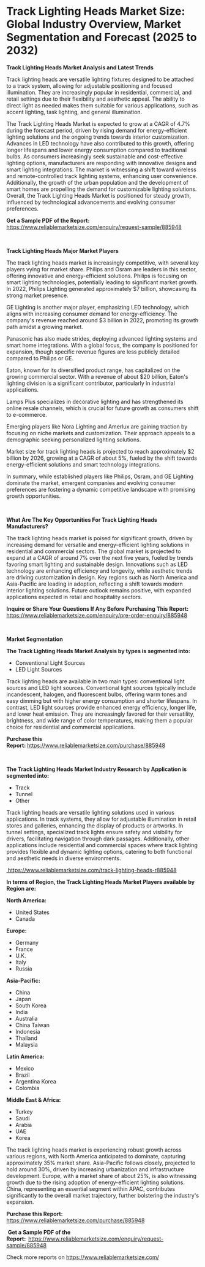 <p><h1>Track Lighting Heads Market Size: Global Industry Overview, Market Segmentation and Forecast (2025 to 2032)</h1></p><p><strong>Track Lighting Heads Market Analysis and Latest Trends</strong></p>
<p><p>Track lighting heads are versatile lighting fixtures designed to be attached to a track system, allowing for adjustable positioning and focused illumination. They are increasingly popular in residential, commercial, and retail settings due to their flexibility and aesthetic appeal. The ability to direct light as needed makes them suitable for various applications, such as accent lighting, task lighting, and general illumination.</p><p>The Track Lighting Heads Market is expected to grow at a CAGR of 4.7% during the forecast period, driven by rising demand for energy-efficient lighting solutions and the ongoing trends towards interior customization. Advances in LED technology have also contributed to this growth, offering longer lifespans and lower energy consumption compared to traditional bulbs. As consumers increasingly seek sustainable and cost-effective lighting options, manufacturers are responding with innovative designs and smart lighting integrations. The market is witnessing a shift toward wireless and remote-controlled track lighting systems, enhancing user convenience. Additionally, the growth of the urban population and the development of smart homes are propelling the demand for customizable lighting solutions. Overall, the Track Lighting Heads Market is positioned for steady growth, influenced by technological advancements and evolving consumer preferences.</p></p>
<p><strong>Get a Sample PDF of the Report:&nbsp;</strong> <a href="https://www.reliablemarketsize.com/enquiry/request-sample/885948?utm_campaign=2289&utm_medium=2&utm_source=Github&utm_content=ia&utm_term=11022025&utm_id=track-lighting-heads">https://www.reliablemarketsize.com/enquiry/request-sample/885948</a></p>
<p>&nbsp;</p>
<p><strong>Track Lighting Heads Major Market Players</strong></p>
<p><p>The track lighting heads market is increasingly competitive, with several key players vying for market share. Philips and Osram are leaders in this sector, offering innovative and energy-efficient solutions. Philips is focusing on smart lighting technologies, potentially leading to significant market growth. In 2022, Philips Lighting generated approximately $7 billion, showcasing its strong market presence.</p><p>GE Lighting is another major player, emphasizing LED technology, which aligns with increasing consumer demand for energy-efficiency. The company's revenue reached around $3 billion in 2022, promoting its growth path amidst a growing market.</p><p>Panasonic has also made strides, deploying advanced lighting systems and smart home integrations. With a global focus, the company is positioned for expansion, though specific revenue figures are less publicly detailed compared to Philips or GE.</p><p>Eaton, known for its diversified product range, has capitalized on the growing commercial sector. With a revenue of about $20 billion, Eaton's lighting division is a significant contributor, particularly in industrial applications.</p><p>Lamps Plus specializes in decorative lighting and has strengthened its online resale channels, which is crucial for future growth as consumers shift to e-commerce.</p><p>Emerging players like Nora Lighting and Amerlux are gaining traction by focusing on niche markets and customization. Their approach appeals to a demographic seeking personalized lighting solutions.</p><p>Market size for track lighting heads is projected to reach approximately $2 billion by 2026, growing at a CAGR of about 5%, fueled by the shift towards energy-efficient solutions and smart technology integrations.</p><p>In summary, while established players like Philips, Osram, and GE Lighting dominate the market, emergent companies and evolving consumer preferences are fostering a dynamic competitive landscape with promising growth opportunities.</p></p>
<p>&nbsp;</p>
<p><strong>What Are The Key Opportunities For Track Lighting Heads Manufacturers?</strong></p>
<p><p>The track lighting heads market is poised for significant growth, driven by increasing demand for versatile and energy-efficient lighting solutions in residential and commercial sectors. The global market is projected to expand at a CAGR of around 7% over the next five years, fueled by trends favoring smart lighting and sustainable design. Innovations such as LED technology are enhancing efficiency and longevity, while aesthetic trends are driving customization in design. Key regions such as North America and Asia-Pacific are leading in adoption, reflecting a shift towards modern interior lighting solutions. Future outlook remains positive, with expanded applications expected in retail and hospitality sectors.</p></p>
<p><strong>Inquire or Share Your Questions If Any Before Purchasing This Report:</strong> <a href="https://www.reliablemarketsize.com/enquiry/pre-order-enquiry/885948?utm_campaign=2289&utm_medium=2&utm_source=Github&utm_content=ia&utm_term=11022025&utm_id=track-lighting-heads">https://www.reliablemarketsize.com/enquiry/pre-order-enquiry/885948</a></p>
<p>&nbsp;</p>
<p><strong>Market Segmentation</strong></p>
<p><strong>The Track Lighting Heads Market Analysis by types is segmented into:</strong></p>
<p><ul><li>Conventional Light Sources</li><li>LED Light Sources</li></ul></p>
<p><p>Track lighting heads are available in two main types: conventional light sources and LED light sources. Conventional light sources typically include incandescent, halogen, and fluorescent bulbs, offering warm tones and easy dimming but with higher energy consumption and shorter lifespans. In contrast, LED light sources provide enhanced energy efficiency, longer life, and lower heat emission. They are increasingly favored for their versatility, brightness, and wide range of color temperatures, making them a popular choice for residential and commercial applications.</p></p>
<p><strong>Purchase this Report:&nbsp;</strong><a href="https://www.reliablemarketsize.com/purchase/885948?utm_campaign=2289&utm_medium=2&utm_source=Github&utm_content=ia&utm_term=11022025&utm_id=track-lighting-heads">https://www.reliablemarketsize.com/purchase/885948</a></p>
<p>&nbsp;</p>
<p><strong>The Track Lighting Heads Market Industry Research by Application is segmented into:</strong></p>
<p><ul><li>Track</li><li>Tunnel</li><li>Other</li></ul></p>
<p><p>Track lighting heads are versatile lighting solutions used in various applications. In track systems, they allow for adjustable illumination in retail stores and galleries, enhancing the display of products or artworks. In tunnel settings, specialized track lights ensure safety and visibility for drivers, facilitating navigation through dark passages. Additionally, other applications include residential and commercial spaces where track lighting provides flexible and dynamic lighting options, catering to both functional and aesthetic needs in diverse environments.</p></p>
<p><a href="https://www.reliablemarketsize.com/track-lighting-heads-r885948?utm_campaign=2289&utm_medium=2&utm_source=Github&utm_content=ia&utm_term=11022025&utm_id=track-lighting-heads">&nbsp;https://www.reliablemarketsize.com/track-lighting-heads-r885948</a></p>
<p><strong>In terms of Region, the Track Lighting Heads Market Players available by Region are:</strong></p>
<p>
    <p> <strong> North America: </strong>
        <ul>
            <li>United States</li>
            <li>Canada</li>
        </ul>
        </p> 
    <p> <strong> Europe: </strong>
        <ul>
            <li>Germany</li>
            <li>France</li>
            <li>U.K.</li>
            <li>Italy</li>
            <li>Russia</li>
        </ul>
        </p> 
    <p> <strong> Asia-Pacific: </strong>
        <ul>
            <li>China</li>
            <li>Japan</li>
            <li>South Korea</li>
            <li>India</li>
            <li>Australia</li>
            <li>China Taiwan</li>
            <li>Indonesia</li>
            <li>Thailand</li>
            <li>Malaysia</li>
        </ul>
        </p> 
    <p> <strong> Latin America: </strong>
        <ul>
            <li>Mexico</li>
            <li>Brazil</li>
            <li>Argentina Korea</li>
            <li>Colombia</li>
        </ul>
        </p> 
    <p> <strong> Middle East & Africa: </strong>
        <ul>
            <li>Turkey</li>
            <li>Saudi</li>
            <li>Arabia</li>
            <li>UAE</li>
            <li>Korea</li>
        </ul>
    </p>
    </p>
<p><p>The track lighting heads market is experiencing robust growth across various regions, with North America anticipated to dominate, capturing approximately 35% market share. Asia-Pacific follows closely, projected to hold around 30%, driven by increasing urbanization and infrastructure development. Europe, with a market share of about 25%, is also witnessing growth due to the rising adoption of energy-efficient lighting solutions. China, representing an essential segment within APAC, contributes significantly to the overall market trajectory, further bolstering the industry's expansion.</p></p>
<p><strong>Purchase this Report: </strong><a href="https://www.reliablemarketsize.com/purchase/885948?utm_campaign=2289&utm_medium=2&utm_source=Github&utm_content=ia&utm_term=11022025&utm_id=track-lighting-heads">https://www.reliablemarketsize.com/purchase/885948</a></p>
<p>&nbsp;<strong>Get a Sample PDF of the Report:&nbsp;&nbsp;</strong><a href="https://www.reliablemarketsize.com/enquiry/request-sample/885948?utm_campaign=2289&utm_medium=2&utm_source=Github&utm_content=ia&utm_term=11022025&utm_id=track-lighting-heads">https://www.reliablemarketsize.com/enquiry/request-sample/885948</a></p>
<p><strong></strong></p>
<p>Check more reports on <a href="https://www.reliablemarketsize.com/?utm_campaign=2289&utm_medium=2&utm_source=Github&utm_content=ia&utm_term=11022025&utm_id=track-lighting-heads">https://www.reliablemarketsize.com/</a></p>